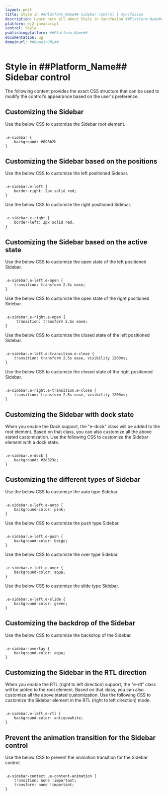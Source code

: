 ```yaml
---
layout: post
title: Style in ##Platform_Name## Sidebar control | Syncfusion
description: Learn here all about Style in Syncfusion ##Platform_Name## Sidebar control of Syncfusion Essential JS 2 and more.
platform: ej2-javascript
control: Style 
publishingplatform: ##Platform_Name##
documentation: ug
domainurl: ##DomainURL##
---
```


# Style in ##Platform_Name## Sidebar control

The following content provides the exact CSS structure that can be used to modify the control's appearance based on the user's preference.

## Customizing the Sidebar

Use the below CSS to customize the Sidebar root element.

```

.e-sidebar {
    background: #898b2b
}

```

## Customizing the Sidebar based on the positions

Use the below CSS to customize the left positioned Sidebar.

```

.e-sidebar.e-left {
    border-right: 2px solid red;
}

```

Use the below CSS to customize the right positioned Sidebar.

```

.e-sidebar.e-right {
    border-left: 2px solid red;
}

```

## Customizing the Sidebar based on the active state

Use the below CSS to customize the open state of the left positioned Sidebar.

```

.e-sidebar.e-left.e-open {
    transition: transform 2.5s ease;
}

```

Use the below CSS to customize the open state of the right positioned Sidebar.

```

.e-sidebar.e-right.e-open {
     transition: transform 2.5s ease;
}

```

Use the below CSS to customize the closed state of the left positioned Sidebar.

```

.e-sidebar.e-left.e-transition.e-close {
    transition: transform 2.5s ease, visibility 1200ms;
}

```

Use the below CSS to customize the closed state of the right positioned Sidebar.

```

.e-sidebar.e-right.e-transition.e-close {
    transition: transform 2.5s ease, visibility 1200ms;
}

```

## Customizing the Sidebar with dock state

When you enable the Dock support, the "e-dock" class will be added to the root element. Based on that class, you can also customize all the above stated customization. Use the following CSS to customize the Sidebar element with a dock state.

```

.e-sidebar.e-dock {
    background: #2d323e;
}

```

## Customizing the different types of Sidebar

Use the below CSS to customize the auto type Sidebar.

```

.e-sidebar.e-left.e-auto {
    background-color: pink;
}

```

Use the below CSS to customize the push type Sidebar.

```

.e-sidebar.e-left.e-push {
    background-color: beige;
}

```

Use the below CSS to customize the over type Sidebar.

```

.e-sidebar.e-left.e-over {
    background-color: aqua;
}

```

Use the below CSS to customize the slide type Sidebar.

```

.e-sidebar.e-left.e-slide {
    background-color: green;
}

```

## Customizing the backdrop of the Sidebar

Use the below CSS to customize the backdrop of the Sidebar.

```

.e-sidebar-overlay {
    background-color: aqua;
}

```

## Customizing the Sidebar in the RTL direction

When you enable the RTL (right to left direction) support, the "e-rtl" class will be added to the root element. Based on that class, you can also customize all the above stated customization. Use the following CSS to customize the Sidebar element in the RTL (right to left direction) mode.

```

.e-sidebar.e-left.e-rtl {
    background-color: antiquewhite;
}

```

## Prevent the animation transition for the Sidebar control

Use the below CSS to prevent the animation transition for the Sidebar control.

```

.e-sidebar-context .e-content-animation {
    transition: none !important;
    transform: none !important;
}

```
